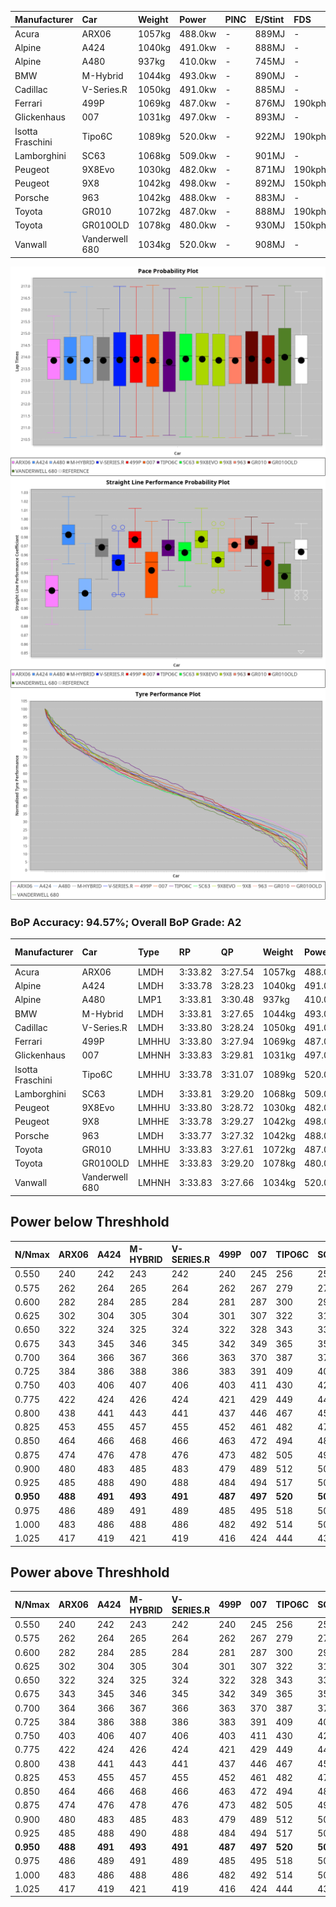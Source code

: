 | Manufacturer     | Car            | Weight | Power   | PINC    | E/Stint | FDS     |
|:-|:-|:-|:-|:-|:-|:-|
| Acura            | ARX06          | 1057kg | 488.0kw |    -    | 889MJ   |    -    |
| Alpine           | A424           | 1040kg | 491.0kw |    -    | 888MJ   |    -    |
| Alpine           | A480           | 937kg  | 410.0kw |    -    | 745MJ   |    -    |
| BMW              | M-Hybrid       | 1044kg | 493.0kw |    -    | 890MJ   |    -    |
| Cadillac         | V-Series.R     | 1050kg | 491.0kw |    -    | 885MJ   |    -    |
| Ferrari          | 499P           | 1069kg | 487.0kw |    -    | 876MJ   | 190kph  |
| Glickenhaus      | 007            | 1031kg | 497.0kw |    -    | 893MJ   |    -    |
| Isotta Fraschini | Tipo6C         | 1089kg | 520.0kw |    -    | 922MJ   | 190kph  |
| Lamborghini      | SC63           | 1068kg | 509.0kw |    -    | 901MJ   |    -    |
| Peugeot          | 9X8Evo         | 1030kg | 482.0kw |    -    | 871MJ   | 190kph  |
| Peugeot          | 9X8            | 1042kg | 498.0kw |    -    | 892MJ   | 150kph  |
| Porsche          | 963            | 1042kg | 488.0kw |    -    | 883MJ   |    -    |
| Toyota           | GR010          | 1072kg | 487.0kw |    -    | 888MJ   | 190kph  |
| Toyota           | GR010OLD       | 1078kg | 480.0kw |    -    | 930MJ   | 150kph  |
| Vanwall          | Vanderwell 680 | 1034kg | 520.0kw |    -    | 908MJ   |    -    |

![PACECHART](./IMG/AUTO.png)
![STRAIGHTLINEPERFORMANCECHART](./IMG/AUTO_sp.png)
![TYREPERFORMANCECHART](./IMG/AUTO_tw.png)

### BoP Accuracy: 94.57%; Overall BoP Grade: A2
| Manufacturer     | Car            | Type  | RP      | QP      | Weight | Power¹  | Threshhold | PINC    | Power²   | E/Stint | AVG Vmax  | FDS     | RDLC | L/Stint | BOP-Grade | Model Accuracy | Model Points | Match%  | SimDiff |
|:-|:-|:-|:-|:-|:-|:-|:-|:-|:-|:-|:-|:-|:-|:-|:-|:-|:-|:-|:-|
| Acura            | ARX06          | LMDH  | 3:33.82 | 3:27.54 | 1057kg | 488.0kw | 0.0kph     |    -    | 488.00kw |  889MJ  | 317.16kph |    -    | 1.01 | 12      | +C1       | 100.00%        | 996          | 78.81%  | #       |
| Alpine           | A424           | LMDH  | 3:33.78 | 3:28.23 | 1040kg | 491.0kw | 0.0kph     |    -    | 491.00kw |  888MJ  | 329.11kph |    -    | 1.01 | 12      | ~A1       | 100.00%        | 946          | 98.91%  | #       |
| Alpine           | A480           | LMP1  | 3:33.81 | 3:30.48 |  937kg | 410.0kw | 0.0kph     |    -    | 410.00kw |  745MJ  | 315.49kph |    -    | 1.00 | 11      | ~A1       | 97.08%         | 1727         | 100.00% | -0.23   |
| BMW              | M-Hybrid       | LMDH  | 3:33.81 | 3:27.65 | 1044kg | 493.0kw | 0.0kph     |    -    | 493.00kw |  890MJ  | 326.73kph |    -    | 1.01 | 12      | -A2       | 100.00%        | 1998         | 91.00%  | #       |
| Cadillac         | V-Series.R     | LMDH  | 3:33.80 | 3:28.24 | 1050kg | 491.0kw | 0.0kph     |    -    | 491.00kw |  885MJ  | 323.05kph |    -    | 1.01 | 12      | ~A1       | 98.11%         | 3991         | 96.21%  | #       |
| Ferrari          | 499P           | LMHHU | 3:33.80 | 3:27.94 | 1069kg | 487.0kw | 0.0kph     |    -    | 487.00kw |  876MJ  | 326.10kph | 190kph  | 1.02 | 12      | ~A1       | 98.72%         | 4180         | 100.00% | #       |
| Glickenhaus      | 007            | LMHNH | 3:33.83 | 3:29.81 | 1031kg | 497.0kw | 0.0kph     |    -    | 497.00kw |  893MJ  | 323.57kph |    -    | 0.97 | 12      | ~A1       | 94.07%         | 2174         | 95.87%  | +1.89   |
| Isotta Fraschini | Tipo6C         | LMHHU | 3:33.78 | 3:31.07 | 1089kg | 520.0kw | 0.0kph     |    -    | 520.00kw |  922MJ  | 327.47kph | 190kph  | 1.01 | 12      | +C1       | 97.73%         | 129          | 78.22%  | #       |
| Lamborghini      | SC63           | LMDH  | 3:33.81 | 3:29.20 | 1068kg | 509.0kw | 0.0kph     |    -    | 509.00kw |  901MJ  | 326.27kph |    -    | 1.02 | 12      | ~A1       | 100.00%        | 784          | 96.94%  | #       |
| Peugeot          | 9X8Evo         | LMHHU | 3:33.80 | 3:28.72 | 1030kg | 482.0kw | 0.0kph     |    -    | 482.00kw |  871MJ  | 327.73kph | 190kph  | 1.02 | 12      | ~A1       | 100.00%        | 636          | 100.00% | #       |
| Peugeot          | 9X8            | LMHHE | 3:33.78 | 3:29.27 | 1042kg | 498.0kw | 0.0kph     |    -    | 498.00kw |  892MJ  | 324.19kph | 150kph  | 1.02 | 12      | ~A1       | 99.28%         | 4250         | 100.00% | +0.09   |
| Porsche          | 963            | LMDH  | 3:33.77 | 3:27.32 | 1042kg | 488.0kw | 0.0kph     |    -    | 488.00kw |  883MJ  | 326.71kph |    -    | 1.01 | 12      | ~A1       | 99.91%         | 11713        | 100.00% | #       |
| Toyota           | GR010          | LMHHU | 3:33.83 | 3:27.61 | 1072kg | 487.0kw | 0.0kph     |    -    | 487.00kw |  888MJ  | 325.35kph | 190kph  | 1.01 | 12      | ~A1       | 99.90%         | 3123         | 100.00% | #       |
| Toyota           | GR010OLD       | LMHHE | 3:33.83 | 3:29.20 | 1078kg | 480.0kw | 0.0kph     |    -    | 480.00kw |  930MJ  | 320.33kph | 150kph  | 1.01 | 12      | +B2       | 100.00%        | 730          | 82.66%  | +3.29   |
| Vanwall          | Vanderwell 680 | LMHNH | 3:33.83 | 3:27.66 | 1034kg | 520.0kw | 0.0kph     |    -    | 520.00kw |  908MJ  | 324.82kph |    -    | 1.01 | 12      | ~A1       | 95.99%         | 527          | 100.00% | +0.71   |

## Power below Threshhold
| N/Nmax    | ARX06   | A424    | M-HYBRID | V-SERIES.R | 499P    | 007     | TIPO6C  | SC63    | 9X8EVO  | 9X8     | 963     | GR010   | GR010OLD | VANDERWELL 680 | ​     | RPM      | A480    |
|:-|:-|:-|:-|:-|:-|:-|:-|:-|:-|:-|:-|:-|:-|:-|:-|:-|:-|
|  0.550    |  240    |  242    |  243     |  242       |  240    |  245    |  256    |  251    |  237    |  245    |  240    |  240    |  236     |  256           |  ​    |   --     |   -     |
|  0.575    |  262    |  264    |  265     |  264       |  262    |  267    |  279    |  274    |  259    |  268    |  262    |  262    |  258     |  279           |  ​    |   --     |   -     |
|  0.600    |  282    |  284    |  285     |  284       |  281    |  287    |  300    |  294    |  278    |  288    |  282    |  281    |  277     |  300           |  ​    |   --     |   -     |
|  0.625    |  302    |  304    |  305     |  304       |  301    |  307    |  322    |  315    |  298    |  308    |  302    |  301    |  297     |  322           |  ​    |   --     |   -     |
|  0.650    |  322    |  324    |  325     |  324       |  322    |  328    |  343    |  336    |  318    |  329    |  322    |  322    |  317     |  343           |  ​    |   --     |   -     |
|  0.675    |  343    |  345    |  346     |  345       |  342    |  349    |  365    |  357    |  338    |  350    |  343    |  342    |  337     |  365           |  ​    |   --     |   -     |
|  0.700    |  364    |  366    |  367     |  366       |  363    |  370    |  387    |  379    |  359    |  371    |  364    |  363    |  358     |  387           |  ​    |   --     |   -     |
|  0.725    |  384    |  386    |  388     |  386       |  383    |  391    |  409    |  400    |  380    |  392    |  384    |  383    |  378     |  409           |  ​    |   --     |   -     |
|  0.750    |  403    |  406    |  407     |  406       |  403    |  411    |  430    |  421    |  399    |  411    |  403    |  403    |  397     |  430           |  ​    |   --     |   -     |
|  0.775    |  422    |  424    |  426     |  424       |  421    |  429    |  449    |  440    |  417    |  430    |  422    |  421    |  415     |  449           |  ​    |  5000    |  241    |
|  0.800    |  438    |  441    |  443     |  441       |  437    |  446    |  467    |  457    |  433    |  447    |  438    |  437    |  431     |  467           |  ​    |  5500    |  284    |
|  0.825    |  453    |  455    |  457     |  455       |  452    |  461    |  482    |  472    |  447    |  462    |  453    |  452    |  445     |  482           |  ​    |  6000    |  318    |
|  0.850    |  464    |  466    |  468     |  466       |  463    |  472    |  494    |  484    |  458    |  473    |  464    |  463    |  456     |  494           |  ​    |  6500    |  359    |
|  0.875    |  474    |  476    |  478     |  476       |  473    |  482    |  505    |  494    |  468    |  483    |  474    |  473    |  466     |  505           |  ​    |  7000    |  401    |
|  0.900    |  480    |  483    |  485     |  483       |  479    |  489    |  512    |  501    |  474    |  490    |  480    |  479    |  472     |  512           |  ​    |  7500    |  411    |
|  0.925    |  485    |  488    |  490     |  488       |  484    |  494    |  517    |  506    |  479    |  495    |  485    |  484    |  477     |  517           |  ​    |  8000    |  407    |
| **0.950** | **488** | **491** | **493**  | **491**    | **487** | **497** | **520** | **509** | **482** | **498** | **488** | **487** | **480**  | **520**        | **​** | **8500** | **410** |
|  0.975    |  486    |  489    |  491     |  489       |  485    |  495    |  518    |  507    |  480    |  496    |  486    |  485    |  478     |  518           |  ​    |  9000    |  205    |
|  1.000    |  483    |  486    |  488     |  486       |  482    |  492    |  514    |  504    |  477    |  493    |  483    |  482    |  475     |  514           |  ​    |   --     |   -     |
|  1.025    |  417    |  419    |  421     |  419       |  416    |  424    |  444    |  435    |  412    |  425    |  417    |  416    |  410     |  444           |  ​    |   --     |   -     |

## Power above Threshhold
| N/Nmax    | ARX06   | A424    | M-HYBRID | V-SERIES.R | 499P    | 007     | TIPO6C  | SC63    | 9X8EVO  | 9X8     | 963     | GR010   | GR010OLD | VANDERWELL 680 | ​     | RPM      | A480    |
|:-|:-|:-|:-|:-|:-|:-|:-|:-|:-|:-|:-|:-|:-|:-|:-|:-|:-|
|  0.550    |  240    |  242    |  243     |  242       |  240    |  245    |  256    |  251    |  237    |  245    |  240    |  240    |  236     |  256           |  ​    |   --     |   -     |
|  0.575    |  262    |  264    |  265     |  264       |  262    |  267    |  279    |  274    |  259    |  268    |  262    |  262    |  258     |  279           |  ​    |   --     |   -     |
|  0.600    |  282    |  284    |  285     |  284       |  281    |  287    |  300    |  294    |  278    |  288    |  282    |  281    |  277     |  300           |  ​    |   --     |   -     |
|  0.625    |  302    |  304    |  305     |  304       |  301    |  307    |  322    |  315    |  298    |  308    |  302    |  301    |  297     |  322           |  ​    |   --     |   -     |
|  0.650    |  322    |  324    |  325     |  324       |  322    |  328    |  343    |  336    |  318    |  329    |  322    |  322    |  317     |  343           |  ​    |   --     |   -     |
|  0.675    |  343    |  345    |  346     |  345       |  342    |  349    |  365    |  357    |  338    |  350    |  343    |  342    |  337     |  365           |  ​    |   --     |   -     |
|  0.700    |  364    |  366    |  367     |  366       |  363    |  370    |  387    |  379    |  359    |  371    |  364    |  363    |  358     |  387           |  ​    |   --     |   -     |
|  0.725    |  384    |  386    |  388     |  386       |  383    |  391    |  409    |  400    |  380    |  392    |  384    |  383    |  378     |  409           |  ​    |   --     |   -     |
|  0.750    |  403    |  406    |  407     |  406       |  403    |  411    |  430    |  421    |  399    |  411    |  403    |  403    |  397     |  430           |  ​    |   --     |   -     |
|  0.775    |  422    |  424    |  426     |  424       |  421    |  429    |  449    |  440    |  417    |  430    |  422    |  421    |  415     |  449           |  ​    |  5000    |  241    |
|  0.800    |  438    |  441    |  443     |  441       |  437    |  446    |  467    |  457    |  433    |  447    |  438    |  437    |  431     |  467           |  ​    |  5500    |  284    |
|  0.825    |  453    |  455    |  457     |  455       |  452    |  461    |  482    |  472    |  447    |  462    |  453    |  452    |  445     |  482           |  ​    |  6000    |  318    |
|  0.850    |  464    |  466    |  468     |  466       |  463    |  472    |  494    |  484    |  458    |  473    |  464    |  463    |  456     |  494           |  ​    |  6500    |  359    |
|  0.875    |  474    |  476    |  478     |  476       |  473    |  482    |  505    |  494    |  468    |  483    |  474    |  473    |  466     |  505           |  ​    |  7000    |  401    |
|  0.900    |  480    |  483    |  485     |  483       |  479    |  489    |  512    |  501    |  474    |  490    |  480    |  479    |  472     |  512           |  ​    |  7500    |  411    |
|  0.925    |  485    |  488    |  490     |  488       |  484    |  494    |  517    |  506    |  479    |  495    |  485    |  484    |  477     |  517           |  ​    |  8000    |  407    |
| **0.950** | **488** | **491** | **493**  | **491**    | **487** | **497** | **520** | **509** | **482** | **498** | **488** | **487** | **480**  | **520**        | **​** | **8500** | **410** |
|  0.975    |  486    |  489    |  491     |  489       |  485    |  495    |  518    |  507    |  480    |  496    |  486    |  485    |  478     |  518           |  ​    |  9000    |  205    |
|  1.000    |  483    |  486    |  488     |  486       |  482    |  492    |  514    |  504    |  477    |  493    |  483    |  482    |  475     |  514           |  ​    |   --     |   -     |
|  1.025    |  417    |  419    |  421     |  419       |  416    |  424    |  444    |  435    |  412    |  425    |  417    |  416    |  410     |  444           |  ​    |   --     |   -     |
